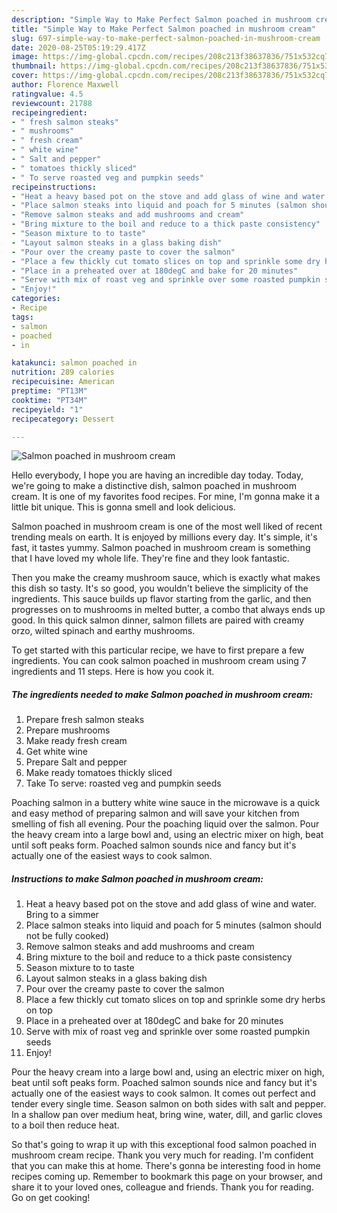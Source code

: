 ```yaml
---
description: "Simple Way to Make Perfect Salmon poached in mushroom cream"
title: "Simple Way to Make Perfect Salmon poached in mushroom cream"
slug: 697-simple-way-to-make-perfect-salmon-poached-in-mushroom-cream
date: 2020-08-25T05:19:29.417Z
image: https://img-global.cpcdn.com/recipes/208c213f38637836/751x532cq70/salmon-poached-in-mushroom-cream-recipe-main-photo.jpg
thumbnail: https://img-global.cpcdn.com/recipes/208c213f38637836/751x532cq70/salmon-poached-in-mushroom-cream-recipe-main-photo.jpg
cover: https://img-global.cpcdn.com/recipes/208c213f38637836/751x532cq70/salmon-poached-in-mushroom-cream-recipe-main-photo.jpg
author: Florence Maxwell
ratingvalue: 4.5
reviewcount: 21788
recipeingredient:
- " fresh salmon steaks"
- " mushrooms"
- " fresh cream"
- " white wine"
- " Salt and pepper"
- " tomatoes thickly sliced"
- " To serve roasted veg and pumpkin seeds"
recipeinstructions:
- "Heat a heavy based pot on the stove and add glass of wine and water. Bring to a simmer"
- "Place salmon steaks into liquid and poach for 5 minutes (salmon should not be fully cooked)"
- "Remove salmon steaks and add mushrooms and cream"
- "Bring mixture to the boil and reduce to a thick paste consistency"
- "Season mixture to to taste"
- "Layout salmon steaks in a glass baking dish"
- "Pour over the creamy paste to cover the salmon"
- "Place a few thickly cut tomato slices on top and sprinkle some dry herbs on top"
- "Place in a preheated over at 180degC and bake for 20 minutes"
- "Serve with mix of roast veg and sprinkle over some roasted pumpkin seeds"
- "Enjoy!"
categories:
- Recipe
tags:
- salmon
- poached
- in

katakunci: salmon poached in 
nutrition: 289 calories
recipecuisine: American
preptime: "PT13M"
cooktime: "PT34M"
recipeyield: "1"
recipecategory: Dessert

---
```



![Salmon poached in mushroom cream](https://img-global.cpcdn.com/recipes/208c213f38637836/751x532cq70/salmon-poached-in-mushroom-cream-recipe-main-photo.jpg)

Hello everybody, I hope you are having an incredible day today. Today, we're going to make a distinctive dish, salmon poached in mushroom cream. It is one of my favorites food recipes. For mine, I'm gonna make it a little bit unique. This is gonna smell and look delicious.

Salmon poached in mushroom cream is one of the most well liked of recent trending meals on earth. It is enjoyed by millions every day. It's simple, it's fast, it tastes yummy. Salmon poached in mushroom cream is something that I have loved my whole life. They're fine and they look fantastic.

Then you make the creamy mushroom sauce, which is exactly what makes this dish so tasty. It&#39;s so good, you wouldn&#39;t believe the simplicity of the ingredients. This sauce builds up flavor starting from the garlic, and then progresses on to mushrooms in melted butter, a combo that always ends up good. In this quick salmon dinner, salmon fillets are paired with creamy orzo, wilted spinach and earthy mushrooms.


To get started with this particular recipe, we have to first prepare a few ingredients. You can cook salmon poached in mushroom cream using 7 ingredients and 11 steps. Here is how you cook it.

<!--inarticleads1-->

##### The ingredients needed to make Salmon poached in mushroom cream:

1. Prepare  fresh salmon steaks
1. Prepare  mushrooms
1. Make ready  fresh cream
1. Get  white wine
1. Prepare  Salt and pepper
1. Make ready  tomatoes thickly sliced
1. Take  To serve: roasted veg and pumpkin seeds


Poaching salmon in a buttery white wine sauce in the microwave is a quick and easy method of preparing salmon and will save your kitchen from smelling of fish all evening. Pour the poaching liquid over the salmon. Pour the heavy cream into a large bowl and, using an electric mixer on high, beat until soft peaks form. Poached salmon sounds nice and fancy but it&#39;s actually one of the easiest ways to cook salmon. 

<!--inarticleads2-->

##### Instructions to make Salmon poached in mushroom cream:

1. Heat a heavy based pot on the stove and add glass of wine and water. Bring to a simmer
1. Place salmon steaks into liquid and poach for 5 minutes (salmon should not be fully cooked)
1. Remove salmon steaks and add mushrooms and cream
1. Bring mixture to the boil and reduce to a thick paste consistency
1. Season mixture to to taste
1. Layout salmon steaks in a glass baking dish
1. Pour over the creamy paste to cover the salmon
1. Place a few thickly cut tomato slices on top and sprinkle some dry herbs on top
1. Place in a preheated over at 180degC and bake for 20 minutes
1. Serve with mix of roast veg and sprinkle over some roasted pumpkin seeds
1. Enjoy!


Pour the heavy cream into a large bowl and, using an electric mixer on high, beat until soft peaks form. Poached salmon sounds nice and fancy but it&#39;s actually one of the easiest ways to cook salmon. It comes out perfect and tender every single time. Season salmon on both sides with salt and pepper. In a shallow pan over medium heat, bring wine, water, dill, and garlic cloves to a boil then reduce heat. 

So that's going to wrap it up with this exceptional food salmon poached in mushroom cream recipe. Thank you very much for reading. I'm confident that you can make this at home. There's gonna be interesting food in home recipes coming up. Remember to bookmark this page on your browser, and share it to your loved ones, colleague and friends. Thank you for reading. Go on get cooking!
